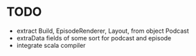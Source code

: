 # TODO

* extract Build, EpisodeRenderer, Layout, from object Podcast
* extraData fields of some sort for podcast and episode
* integrate scala compiler


